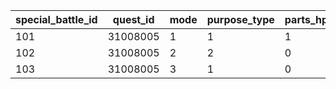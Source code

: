 |special_battle_id|quest_id|mode|purpose_type|parts_hp_save_flag|trigger_hp|wave_group_id|action_start_second|hp_gauge_color_flag|start_idle_trigger|appear_time|detail_boss_bg_size|detail_boss_bg_height|detail_boss_motion|
| --- | --- | --- | --- | --- | --- | --- | --- | --- | --- | --- | --- | --- | --- |
|101|31008005|1|1|1|37|501010081|5|1|0|0|1.1|70|0|
|102|31008005|2|2|0|0|501010082|5|1|600|5|1|0|0|
|103|31008005|3|1|0|0|501010083|5|1|0|0|1.1|0|0|